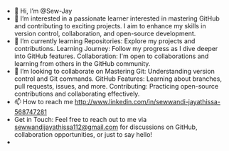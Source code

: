 - 👋 Hi, I’m @Sew-Jay
- 👀 I’m interested in a passionate learner interested in mastering GitHub and contributing to exciting projects. I aim to enhance my skills in version control, collaboration, and open-source development.
- 🌱 I’m currently learning Repositories: Explore my projects and contributions.
Learning Journey: Follow my progress as I dive deeper into GitHub features.
Collaboration: I'm open to collaborations and learning from others in the GitHub community.
- 💞️ I’m looking to collaborate on Mastering Git: Understanding version control and Git commands.
GitHub Features: Learning about branches, pull requests, issues, and more.
Contributing: Practicing open-source contributions and collaborating effectively.
- 📫 How to reach me http://www.linkedin.com/in/sewwandi-jayathissa-568747281 
- Get in Touch: Feel free to reach out to me via sewwandijayathissa112@gmail.com for discussions on GitHub, collaboration opportunities, or just to say hello!
- 

<!---
Sew-Jay is a ✨ special ✨ repository because its `README.md` (this file) appears on your GitHub profile.
You can click the Preview link to take a look at your changes.
--->
